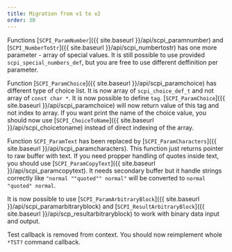 ```yaml
---
title: Migration from v1 to v2
order: 30
---
```


Functions [`SCPI_ParamNumber`]({{ site.baseurl }}/api/scpi_paramnumber) and [`SCPI_NumberToStr`]({{ site.baseurl }}/api/scpi_numbertostr) has one more parameter - array of special values. It is still possible to use provided `scpi_special_numbers_def`, but you are free to use different deffinition per parameter.

Function [`SCPI_ParamChoice`]({{ site.baseurl }}/api/scpi_paramchoice) has different type of choice list. It is now array of `scpi_choice_def_t` and not array of `const char *`. It is now possible to define `tag`. [`SCPI_ParamChoice`]({{ site.baseurl }}/api/scpi_paramchoice) will now return value of this tag and not index to array. If you want print the name of the choice value, you should now use [`SCPI_ChoiceToName`]({{ site.baseurl }}/api/scpi_choicetoname) instead of direct indexing of the array.

Function `SCPI_ParamText` has been replaced by [`SCPI_ParamCharacters`]({{ site.baseurl }}/api/scpi_paramcharacters). This function just returns pointer to raw buffer with text. If you need propper handling of quotes inside text, you should use [`SCPI_ParamCopyText`]({{ site.baseurl }}/api/scpi_paramcopytext). It needs secondary buffer but it handle strings correctly like `"normal ""quoted"" normal"` will be converted to `normal "quoted" normal`.

It is now possible to use [`SCPI_ParamArbitraryBlock`]({{ site.baseurl }}/api/scpi_paramarbitraryblock) and [`SCPI_ResultArbitraryBlock`]({{ site.baseurl }}/api/scp_resultarbitraryblock) to work with binary data input and output.

Test callback is removed from context. You should now reimplement whole `*TST?` command callback.